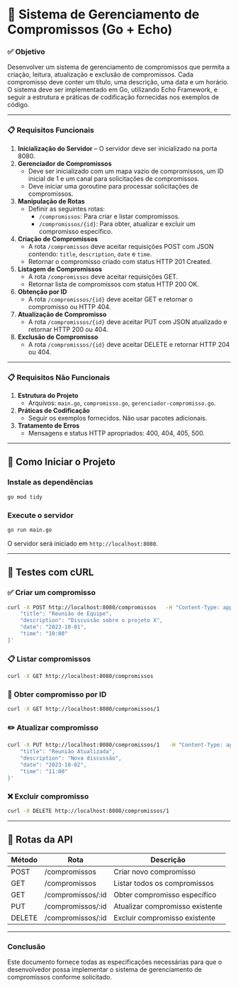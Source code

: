 # 📅 Sistema de Gerenciamento de Compromissos (Go + Echo)


### ✅ Objetivo
Desenvolver um sistema de gerenciamento de compromissos que permita a criação, leitura, atualização e exclusão de compromissos. Cada compromisso deve conter um título, uma descrição, uma data e um horário. O sistema deve ser implementado em Go, utilizando Echo Framework, e seguir a estrutura e práticas de codificação fornecidas nos exemplos de código.

---

### 📋 Requisitos Funcionais
1. **Inicialização do Servidor** – O servidor deve ser inicializado na porta 8080.
2. **Gerenciador de Compromissos**
    - Deve ser inicializado com um mapa vazio de compromissos, um ID inicial de 1 e um canal para solicitações de compromissos.
    - Deve iniciar uma goroutine para processar solicitações de compromissos.
3. **Manipulação de Rotas**
    - Definir as seguintes rotas:
        - `/compromissos`: Para criar e listar compromissos.
        - `/compromissos/{id}`: Para obter, atualizar e excluir um compromisso específico.
4. **Criação de Compromissos**
    - A rota `/compromissos` deve aceitar requisições POST com JSON contendo: `title`, `description`, `date` e `time`.
    - Retornar o compromisso criado com status HTTP 201 Created.
5. **Listagem de Compromissos**
    - A rota `/compromissos` deve aceitar requisições GET.
    - Retornar lista de compromissos com status HTTP 200 OK.
6. **Obtenção por ID**
    - A rota `/compromissos/{id}` deve aceitar GET e retornar o compromisso ou HTTP 404.
7. **Atualização de Compromisso**
    - A rota `/compromissos/{id}` deve aceitar PUT com JSON atualizado e retornar HTTP 200 ou 404.
8. **Exclusão de Compromisso**
    - A rota `/compromissos/{id}` deve aceitar DELETE e retornar HTTP 204 ou 404.

---

### 📋  Requisitos Não Funcionais
1. **Estrutura do Projeto**
    - Arquivos: `main.go`, `compromisso.go`, `gerenciador-compromisso.go`.
2. **Práticas de Codificação**
    - Seguir os exemplos fornecidos. Não usar pacotes adicionais.
3. **Tratamento de Erros**
    - Mensagens e status HTTP apropriados: 400, 404, 405, 500.

---

## 🚀 Como Iniciar o Projeto

### Instale as dependências

```bash
go mod tidy
```

### Execute o servidor

```bash
go run main.go
```

O servidor será iniciado em `http://localhost:8080`.

---

## 🧪 Testes com cURL

### ✅ Criar um compromisso

```bash
curl -X POST http://localhost:8080/compromissos   -H "Content-Type: application/json"   -d '{
    "title": "Reunião de Equipe",
    "description": "Discussão sobre o projeto X",
    "date": "2023-10-01",
    "time": "10:00"
}'
```

### 📋 Listar compromissos

```bash
curl -X GET http://localhost:8080/compromissos
```

### 🔎 Obter compromisso por ID

```bash
curl -X GET http://localhost:8080/compromissos/1
```

### ✏️ Atualizar compromisso

```bash
curl -X PUT http://localhost:8080/compromissos/1   -H "Content-Type: application/json"   -d '{
    "title": "Reunião Atualizada",
    "description": "Nova discussão",
    "date": "2023-10-02",
    "time": "11:00"
}'
```

### ❌ Excluir compromisso

```bash
curl -X DELETE http://localhost:8080/compromissos/1
```

---

## 📌 Rotas da API

| Método | Rota                    | Descrição                         |
|--------|-------------------------|-----------------------------------|
| POST   | /compromissos           | Criar novo compromisso            |
| GET    | /compromissos           | Listar todos os compromissos      |
| GET    | /compromissos/:id       | Obter compromisso específico      |
| PUT    | /compromissos/:id       | Atualizar compromisso existente   |
| DELETE | /compromissos/:id       | Excluir compromisso existente     |

---

### Conclusão
Este documento fornece todas as especificações necessárias para que o desenvolvedor possa implementar o sistema de gerenciamento de compromissos conforme solicitado.